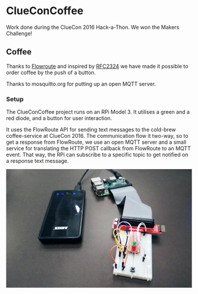 # ClueConCoffee
Work done during the ClueCon 2016 Hack-a-Thon. We won the Makers Challenge!

## Coffee
Thanks to [Flowroute](https://www.flowroute.com/) and inspired by [RFC2324](https://www.ietf.org/rfc/rfc2324.txt) we have made it possible to order coffee by the push of a button.

Thanks to mosquitto.org for putting up an open MQTT server.


### Setup

The ClueConCoffee project runs on an RPi Model 3. It utilises a green and a red
diode, and a button for user interaction.

It uses the FlowRoute API for sending text messages to the cold-brew
coffee-service at ClueCon 2016. The communication flow it two-way, so to get a
response from FlowRoute, we use an open MQTT server and a small service for
translating the HTTP POST callback from FlowRoute to an MQTT event. That way,
the RPi can subscribe to a specific topic to get notified on a response text
message.

![Coffee Machine Setup](https://github.com/cube-io/ClueConCoffee/raw/master/public/coffeeRPi.jpg)
